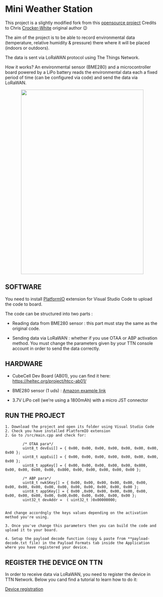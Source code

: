 # Mini Weather Station


This project is a slightly modified fork from this [opensource project](https://github.com/chrisys/mini-lora-weatherstation)
Credits to Chris [Crocker-White](https://github.com/chrisys) original author 😉

The aim of the project is to be able to record environmental data (temperature, relative humidity & pressure) there where it will be placed (indoors or outdoors).

The data is sent via LoRaWAN protocol using The Things Network.

How it works?  An environmental sensor (BME280) and a microcontroller board powered by a LiPo battery reads the environmental data each a fixed period of time (can be configured via code) and send the data via LoRaWAN.

<p align="center">
  <img width="400" height="600" src="https://github.com/medialab-uniovi/TTN-MEDIALAB-UNIOVI/blob/main/WEATHER_STATION/images/mini_lora_weather_station.png"/>
</p>

## SOFTWARE

You need to install [PlatformIO](https://platformio.org/) extension for Visual Studio Code to upload the code to board.

The code can be structured into two parts :

- Reading data from BME280 sensor : this part must stay the same as the original code.

- Sending data via LoRaWAN : whether if you use OTAA or ABP activation method. You must change the parameters given by your TTN console account in order to send the data correctly.  
	
## HARDWARE	
	
* CubeCell Dev Board (AB01), you can find it here: https://heltec.org/project/htcc-ab01/

* BME280 sensor (1 uds) : [Amazon example link](https://www.amazon.es/AZDelivery-el%C3%A9ctrico-Temperatura-Impresi%C3%B3n-Raspberry/dp/B07D8T4HP6/ref=sr_1_6?__mk_es_ES=%C3%85M%C3%85%C5%BD%C3%95%C3%91&dchild=1&keywords=bme280&qid=1606994282&sr=8-6)

* 3.7V LiPo cell (we're using a 1800mAh) with a micro JST connector

## RUN THE PROJECT

	1. Download the project and open its folder using Visual Studio Code
	2. Check you have installed PlatformIO extension
	2. Go to /src/main.cpp and check for:

			/* OTAA para*/
			uint8_t devEui[] = { 0x00, 0x00, 0x00, 0x00, 0x00, 0x00, 0x00, 0x00 };
			uint8_t appEui[] = { 0x00, 0x00, 0x00, 0x00, 0x00, 0x00, 0x00, 0x00 };
			uint8_t appKey[] = { 0x00, 0x00, 0x00, 0x00, 0x00, 0x800, 0x00, 0x00, 0x00, 0x00, 0x800, 0x00, 0x00, 0x00, 0x00, 0x00 };

			/* ABP para*/
			uint8_t nwkSKey[] = { 0x00, 0x00, 0x00, 0x00, 0x00, 0x00, 0x00, 0x00, 0x00, 0x00, 0x00, 0x00, 0x00, 0x00, 0x00, 0x00 };
			uint8_t appSKey[] = { 0x00 ,0x00, 0x00, 0x00, 0x00, 0x00, 0x00, 0x00, 0x00, 0x00, 0x00,0x00, 0x00, 0x00, 0x00, 0x00 };
			uint32_t devAddr =  ( uint32_t )0x00000000;
		
			
	And change accordngly the keys values depending on the activation method you're using.
	
	3. Once you've change this parameters then you can build the code and upload it to your board.

	4. Setup the payload decode function (copy & paste from **payload-decode.txt file) in the Payload Formats tab inside the Application where you have registered your device.

## REGISTER THE DEVICE ON TTN

In order to receive data via LoRaWAN, you need to register the device in TTN Network. 
Below you cand find a tutorial to learn how to do it:

[Device registration](https://www.thethingsnetwork.org/docs/devices/registration.html)

